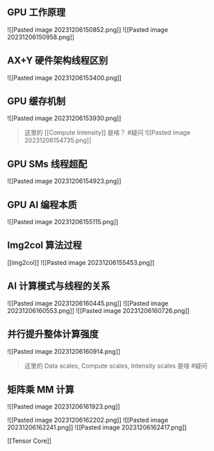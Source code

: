 ## GPU 工作原理
![[Pasted image 20231206150852.png]]
![[Pasted image 20231206150958.png]]
## AX+Y 硬件架构线程区别
![[Pasted image 20231206153400.png]]
## GPU 缓存机制
![[Pasted image 20231206153930.png]]
> 这里的 [[Compute Intensity]] 是啥？ #疑问
![[Pasted image 20231206154735.png]]
## GPU SMs 线程超配
![[Pasted image 20231206154923.png]]
## GPU AI 编程本质
![[Pasted image 20231206155115.png]]
## Img2col 算法过程
[[img2col]]
![[Pasted image 20231206155453.png]]

## AI 计算模式与线程的关系
![[Pasted image 20231206160445.png]]
![[Pasted image 20231206160553.png]]
![[Pasted image 20231206160726.png]]


## 并行提升整体计算强度
![[Pasted image 20231206160914.png]]
> 这里的 Data scales, Compute scales, Intensity scales 是啥 #疑问 
## 矩阵乘 MM 计算
![[Pasted image 20231206161923.png]]


![[Pasted image 20231206162202.png]]
![[Pasted image 20231206162241.png]]
![[Pasted image 20231206162417.png]]

[[Tensor Core]]


